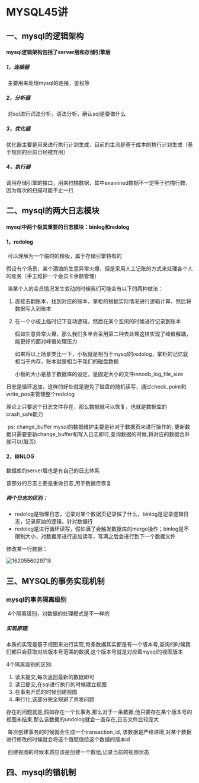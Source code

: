 # 							MYSQL45讲

## 一、mysql的逻辑架构

#### mysql逻辑架构包括了server层和存储引擎层

##### 1，连接器

​	主要用来处理mysql的连接，鉴权等

##### 2，分析器

​	对sql进行词法分析，语法分析，确认sql是要做什么

##### 3，优化器

​	优化器主要是用来进行执行计划生成，目前的主流是基于成本的执行计划生成（基于规则的目前已经被弃用）

##### 4，执行器

​	调用存储引擎的接口，用来扫描数据，其中examined数据不一定等于扫描行数，因为每次的扫描可能不止一行



## 二、mysql的两大日志模块

#### mysql中两个极其重要的日志模块：binlog和redolog

#### 1，redolog

​	可以理解为一个临时的粉板，属于存储引擎特有的

​	假设有个场景，某个酒馆的生意异常火爆，但是采用人工记账的方式来处理各个人的账务（手工维护一个会员卡余额管理）

​	当某个人的会员情况发生变动的时候我们可能会有以下的两种做法：

1. 直接去翻账本，找到对应的账本，掌柜的根据实际情况进行逻辑计算，然后将数据写入到账本

2. 在一个小板上临时记下变动逻辑，然后在某个空闲的时候进行记录到账本

   

   ​		假如生意异常火爆，那么我们多半会采用第二种去处理这样实现了峰值解耦，能更好的面对峰值处理压力

   如果将以上场景类比一下，小板就是相当于mysql的redolog，掌柜的记忆就相当于内存，账本就是相当于我们的磁盘数据

   ​		小板的大小是基于数据库的设定，是固定大小的文件innodb_log_file_size



日志是循环追加，这样的好处就是避免了磁盘的随机读写，通过check_point和write_pos来管理整个redolog

理论上只要这个日志文件存在，那么数据就可以恢复，也就是数据库的crash_safe能力



​	ps: change_buffer   mysql的数据维护主要是针对于数据页来进行操作的, 更新数据只需要更新change_buffer和写入日志即可,查询数据的时候,将对应的数据合并就可以(脏页)

#### 2，BINLOG

数据库的server层也是有自己的日志体系

该部分的日志主要是重做日志,用于数据库恢复



##### 两个日志的区别：

- redolog是物理日志，记录对某个数据页记录做了什么，binlog是记录逻辑日志，记录原始的逻辑，针对数据行
- redolog是进行循环读写，假如满了会触发数据库的merge操作；binlog是不限制大小，对数据库进行追加读写，写满之后会进行到下一个数据文件



修改某一行数据：

![1620556029718](C:\Users\tytion\AppData\Roaming\Typora\typora-user-images\1620556029718.png)



## 三、MYSQL的事务实现机制

###  mysql的事务隔离级别

​	4个隔离级别，对数据的处理模式是不一样的

##### 实现原理:

本质的实现是基于视图来进行实现,每条数据其实都是有一个版本号,查询的时候我们都只会获取对应版本号范围的数据,这个版本号就是对应着mysql的视图版本

4个隔离级别的区别:

1. 读未提交,每次返回最新的数据即可
2. 读已提交,在sql进行执行的时候建立视图
3. 在事务开启的时候创建视图
4. 串行化,该部分完全规避了并发问题



​	存在的问题就是,假如存在一个长事务,那么对于一条数据,他只要存在某个版本号的视图未结束,那么该数据的undolog就会一直存在,日志文件比较庞大



​		每次创建事务的时候就会生成一个transaction_id, 该数据是严格递增,对某个数据进行修改的时候就会将这个值赋值给这个数据的版本id

​		创建视图的时候本质应该是创建一个数组,记录当前的视图状态



## 四、mysql的锁机制

